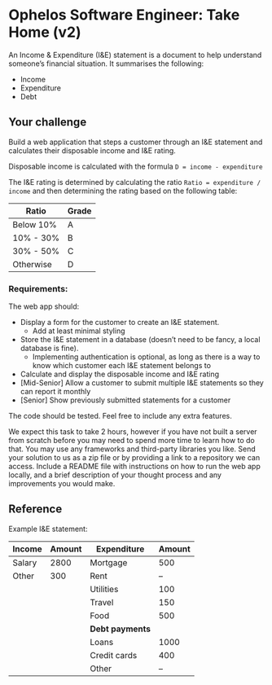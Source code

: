 # Ophelos Software Engineer: Take Home (v2)

An Income & Expenditure (I&E) statement is a document to help understand
someone’s financial situation. It summarises the following:

- Income
- Expenditure
- Debt

## Your challenge

Build a web application that steps a customer through an I&E statement and
calculates their disposable income and I&E rating.

Disposable income is calculated with the formula `D = income - expenditure`

The I&E rating is determined by calculating the ratio
`Ratio = expenditure / income` and then determining the rating based on the
following table:

| Ratio     | Grade |
| --------- | ----- |
| Below 10% | A     |
| 10% - 30% | B     |
| 30% - 50% | C     |
| Otherwise | D     |

### Requirements:

The web app should:

- Display a form for the customer to create an I&E statement.
  - Add at least minimal styling
- Store the I&E statement in a database (doesn’t need to be fancy, a local
  database is fine).
  - Implementing authentication is optional, as long as there is a way to know
    which customer each I&E statement belongs to
- Calculate and display the disposable income and I&E rating
- [Mid-Senior] Allow a customer to submit multiple I&E statements so they can
  report it monthly
- [Senior] Show previously submitted statements for a customer

The code should be tested. Feel free to include any extra features.

We expect this task to take 2 hours, however if you have not built a server from
scratch before you may need to spend more time to learn how to do that. You may
use any frameworks and third-party libraries you like. Send your solution to us
as a zip file or by providing a link to a repository we can access. Include a
README file with instructions on how to run the web app locally, and a brief
description of your thought process and any improvements you would make.

## Reference

Example I&E statement:

| Income | Amount | Expenditure       | Amount |
| ------ | ------ | ----------------- | ------ |
| Salary | 2800   | Mortgage          | 500    |
| Other  | 300    | Rent              | –      |
|        |        | Utilities         | 100    |
|        |        | Travel            | 150    |
|        |        | Food              | 500    |
|        |        | **Debt payments** |        |
|        |        | Loans             | 1000   |
|        |        | Credit cards      | 400    |
|        |        | Other             | –      |
